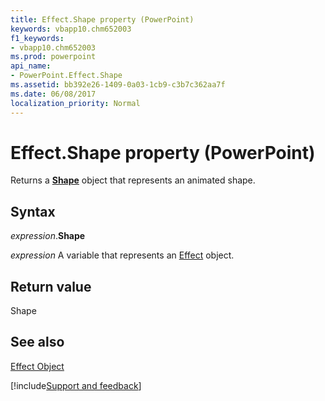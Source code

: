 ```yaml
---
title: Effect.Shape property (PowerPoint)
keywords: vbapp10.chm652003
f1_keywords:
- vbapp10.chm652003
ms.prod: powerpoint
api_name:
- PowerPoint.Effect.Shape
ms.assetid: bb392e26-1409-0a03-1cb9-c3b7c362aa7f
ms.date: 06/08/2017
localization_priority: Normal
---
```



# Effect.Shape property (PowerPoint)

Returns a  **[Shape](PowerPoint.Shape.md)** object that represents an animated shape.


## Syntax

_expression_.**Shape**

_expression_ A variable that represents an [Effect](PowerPoint.Effect.md) object.


## Return value

Shape


## See also



[Effect Object](PowerPoint.Effect.md)

[!include[Support and feedback](~/includes/feedback-boilerplate.md)]